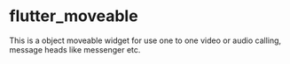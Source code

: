 # flutter_moveable
This is a object moveable widget for use one to one video or audio calling, message heads like messenger etc.

